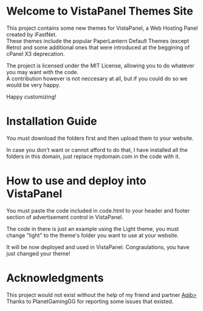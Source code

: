 # Welcome to VistaPanel Themes Site
This project contains some new themes for VistaPanel, a Web Hosting Panel created by iFastNet.<br />
These themes include the popular PaperLantern Default Themes (except Retro) and some additional ones that were introduced at the beggining of cPanel X3 deprecation.

The project is licensed under the MIT License, allowing you to do whatever you may want with the code.<br /> A contribution however is not neccesary at all, but if you could do so we would be very happy.

Happy customizing!
# Installation Guide
You must download the folders first and then upload them to your website. 

In case you don't want or cannot afford to do that, I have installed all the folders in this domain, just replace mydomain.com in the code with it.
# How to use and deploy into VistaPanel
You must paste the code included in code.html to your header and footer section of advertisement control in VistaPanel.

The code in there is just an example using the Light theme, you must change "light" to the theme's folder you want to use at your website.

It will be now deployed and used in VistaPanel. Congraulations, you have just changed your theme!
# Acknowledgments  
This project would not exist without the help of my friend and partner <a href="https://github.com/mahofficial">Aqib></a>
Thanks to PlanetGamingGG for reporting some issues that existed.
